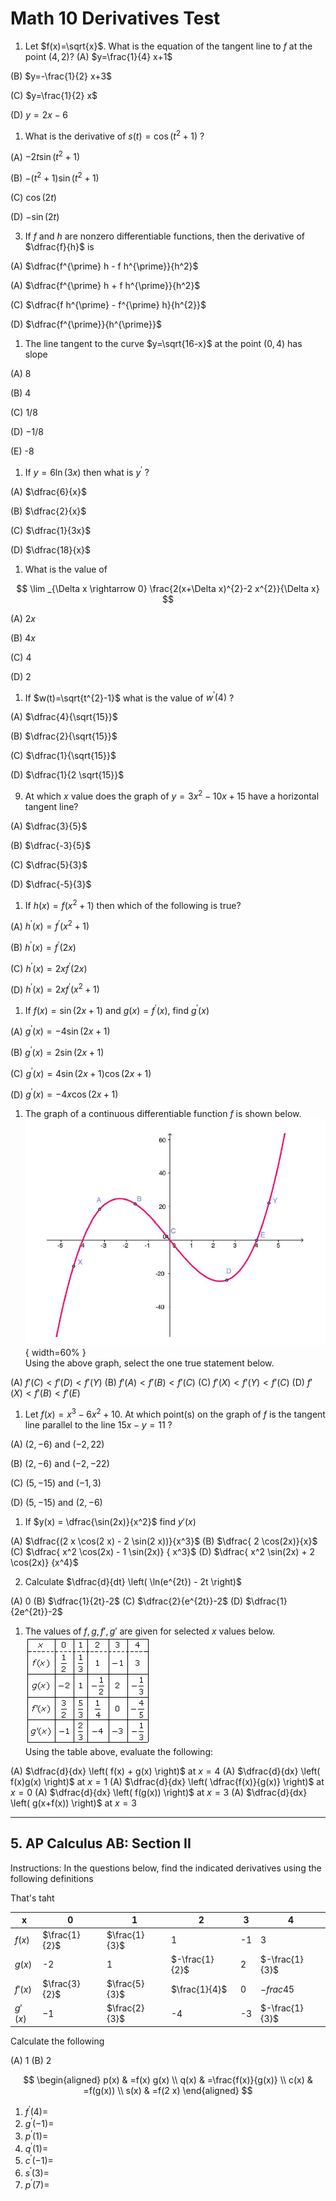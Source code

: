 # Math 10 Derivatives Test

1. Let $f(x)=\sqrt{x}$. What is the equation of the tangent line to $f$ at the point $(4,2)$?
(A) $y=\frac{1}{4} x+1$

(B) $y=-\frac{1}{2} x+3$

(C) $y=\frac{1}{2} x$

(D) $y=2 x-6$


1. What is the derivative of $s(t)=\cos \left(t^2 + 1\right)$ ?

(A) $-2t\sin(t^2+1)$

(B) $-(t^2+1)\sin(t^2+1)$

(C) $\cos(2t)$

(D) $-\sin(2t)$


3. If $f$ and $h$ are nonzero differentiable functions, then the derivative of $\dfrac{f}{h}$ is

(A) $\dfrac{f^{\prime} h - f h^{\prime}}{h^2}$

(A) $\dfrac{f^{\prime} h + f h^{\prime}}{h^2}$

(C) $\dfrac{f h^{\prime} - f^{\prime} h}{h^{2}}$

(D) $\dfrac{f^{\prime}}{h^{\prime}}$

1. The line tangent to the curve $y=\sqrt{16-x}$ at the point $(0,4)$ has slope

(A) 8

(B) 4

(C) $1 / 8$

(D) $-1 / 8$

(E) -8


1. If $y=6 \ln (3 x)$ then what is $y^{\prime}$ ?

(A) $\dfrac{6}{x}$

(B) $\dfrac{2}{x}$

(C) $\dfrac{1}{3x}$

(D) $\dfrac{18}{x}$


1. What is the value of

$$
\lim _{\Delta x \rightarrow 0} \frac{2(x+\Delta x)^{2}-2 x^{2}}{\Delta x}
$$

(A) $2 x$

(B) $4 x$

(C) 4

(D) 2


1. If $w(t)=\sqrt{t^{2}-1}$ what is the value of $w^{\prime}(4)$ ?

(A) $\dfrac{4}{\sqrt{15}}$

(B) $\dfrac{2}{\sqrt{15}}$

(C) $\dfrac{1}{\sqrt{15}}$

(D) $\dfrac{1}{2 \sqrt{15}}$


9. At which $x$ value does the graph of $y=3 x^{2}-10 x+15$ have a horizontal tangent line?

(A) $\dfrac{3}{5}$

(B) $\dfrac{-3}{5}$

(C) $\dfrac{5}{3}$

(D) $\dfrac{-5}{3}$

1.  If $h(x)=f\left(x^{2}+1\right)$ then which of the following is true?

(A) $h^{\prime}(x)=f^{\prime}\left(x^{2}+1\right)$

(B) $h^{\prime}(x)=f^{\prime}(2 x)$

(C) $h^{\prime}(x)=2 x f^{\prime}(2 x)$

(D) $h^{\prime}(x)=2 x f^{\prime}\left(x^{2}+1\right)$



1.  If $f(x)=\sin \left(2x +1\right)$ and $g(x) = f^{\prime}(x)$, find $g^{\prime}(x)$

(A) $g^{\prime}(x) = -4 \sin (2x + 1)$

(B) $g^{\prime}(x) = 2 \sin (2x + 1)$

(C) $g^{\prime}(x) = 4 \sin(2x + 1) \cos(2x + 1)$

(D) $g^{\prime}(x) = -4x \cos(2x + 1)$



1. The graph of a continuous differentiable function $f$ is shown below.\
![graph of $f(x)$](graph1.PNG){ width=60% }\
Using the above graph, select the one true statement below.

(A) $f'(C) < f'(D) < f'(Y)$
(B) $f'(A) < f'(B) < f'(C)$
(C) $f'(X) < f'(Y) < f'(C)$
(D) $f'(X) < f'(B) < f'(E)$

1.  Let $f(x)=x^{3}-6 x^{2}+10$. At which point(s) on the graph of $f$ is the tangent line parallel to the line $15 x-y=11$ ?

(A) $(2,-6)$ and $(-2,22)$

(B) $(2,-6)$ and $(-2,-22)$

(C) $(5,-15)$ and $(-1,3)$

(D) $(5,-15)$ and $(2,-6)$

1. If $y(x) = \dfrac{\sin(2x)}{x^2}$ find $y'(x)$

(A) $\dfrac{(2 x \cos(2 x) - 2 \sin(2 x))}{x^3}$
(B) $\dfrac{ 2 \cos(2x)}{x}$
(C) $\dfrac{ x^2 \cos(2x) - 1 \sin(2x)} { x^3}$
(D) $\dfrac{ x^2 \sin(2x) + 2 \cos(2x)} {x^4}$

2. Calculate $\dfrac{d}{dt} \left( \ln(e^{2t}) - 2t \right)$

(A) 0
(B) $\dfrac{1}{2t}-2$
(C) $\dfrac{2}{e^{2t}}-2$
(D) $\dfrac{1}{2e^{2t}}-2$

1. The values of $f, g, f', g'$ are given for selected $x$ values below.\
![Derivatives table](table.png)\
Using the table above, evaluate the following:

(A) $\dfrac{d}{dx} \left( f(x) + g(x) \right)$ at $x=4$
(A) $\dfrac{d}{dx} \left( f(x)g(x) \right)$ at $x = 1$
(A) $\dfrac{d}{dx} \left( \dfrac{f(x)}{g(x)} \right)$ at $x = 0$
(A) $\dfrac{d}{dx} \left( f(g(x)) \right)$ at $x = 3$
(A) $\dfrac{d}{dx} \left( g(x+f(x)) \right)$ at $x = 3$

---

## 5. AP Calculus AB: Section II

Instructions: In the questions below, find the indicated derivatives using the following definitions


That's taht


| x       | 0             | 1             | 2              | 3  | 4              |
|---------|---------------|---------------|----------------|----|----------------|
| $f(x)$  | $\frac{1}{2}$ | $\frac{1}{3}$ | 1              | -1 | 3              |
| $g(x)$  | -2            | 1             | $-\frac{1}{2}$ | 2  | $-\frac{1}{3}$ |
| $f'(x)$ | $\frac{3}{2}$ | $\frac{5}{3}$ | $\frac{1}{4}$  | 0  | $-frac{4}{5}$  |
| $g'(x)$ | $-1$          | $\frac{2}{3}$ | -4             | -3 | $-\frac{1}{3}$ |

Calculate the following

(A) 1
(B) 2

$$
\begin{aligned}
p(x) & =f(x) g(x) \\
q(x) & =\frac{f(x)}{g(x)} \\
c(x) & =f(g(x)) \\
s(x) & =f(2 x)
\end{aligned}
$$

1. $f^{\prime}(4)=$
2. $g^{\prime}(-1)=$
3. $p^{\prime}(1)=$
4. $q^{\prime}(1)=$
5. $c^{\prime}(-1)=$
6. $s^{\prime}(3)=$
7. $p^{\prime}(7)=$
